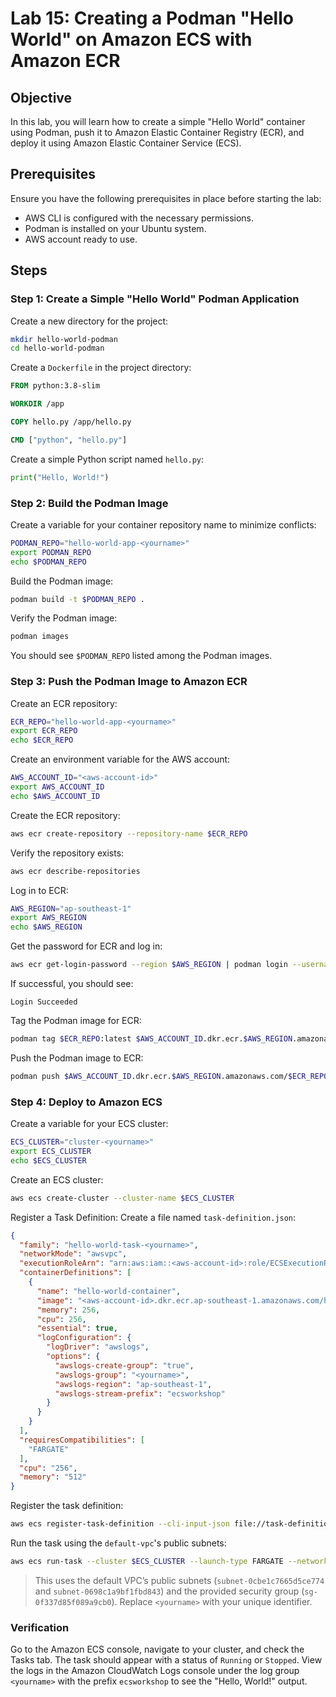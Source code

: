 # Lab 15: Creating a Podman "Hello World" on Amazon ECS with Amazon ECR

## Objective

In this lab, you will learn how to create a simple "Hello World" container using Podman, push it to Amazon Elastic Container Registry (ECR), and deploy it using Amazon Elastic Container Service (ECS).

## Prerequisites

Ensure you have the following prerequisites in place before starting the lab:

- AWS CLI is configured with the necessary permissions.
- Podman is installed on your Ubuntu system.
- AWS account ready to use.

## Steps

### Step 1: Create a Simple "Hello World" Podman Application

Create a new directory for the project:

```bash
mkdir hello-world-podman
cd hello-world-podman
```

Create a `Dockerfile` in the project directory:

```dockerfile
FROM python:3.8-slim

WORKDIR /app

COPY hello.py /app/hello.py

CMD ["python", "hello.py"]
```

Create a simple Python script named `hello.py`:

```python
print("Hello, World!")
```

### Step 2: Build the Podman Image

Create a variable for your container repository name to minimize conflicts:

```bash
PODMAN_REPO="hello-world-app-<yourname>"
export PODMAN_REPO
echo $PODMAN_REPO
```

Build the Podman image:

```bash
podman build -t $PODMAN_REPO .
```

Verify the Podman image:

```bash
podman images
```

You should see `$PODMAN_REPO` listed among the Podman images.

### Step 3: Push the Podman Image to Amazon ECR

Create an ECR repository:

```bash
ECR_REPO="hello-world-app-<yourname>"
export ECR_REPO
echo $ECR_REPO
```

Create an environment variable for the AWS account:

```bash
AWS_ACCOUNT_ID="<aws-account-id>"
export AWS_ACCOUNT_ID
echo $AWS_ACCOUNT_ID
```

Create the ECR repository:

```bash
aws ecr create-repository --repository-name $ECR_REPO
```

Verify the repository exists:

```bash
aws ecr describe-repositories
```

Log in to ECR:

```bash
AWS_REGION="ap-southeast-1"
export AWS_REGION
echo $AWS_REGION
```

Get the password for ECR and log in:

```bash
aws ecr get-login-password --region $AWS_REGION | podman login --username AWS --password-stdin $AWS_ACCOUNT_ID.dkr.ecr.$AWS_REGION.amazonaws.com
```

If successful, you should see:

```
Login Succeeded
```

Tag the Podman image for ECR:

```bash
podman tag $ECR_REPO:latest $AWS_ACCOUNT_ID.dkr.ecr.$AWS_REGION.amazonaws.com/$ECR_REPO:latest
```

Push the Podman image to ECR:

```bash
podman push $AWS_ACCOUNT_ID.dkr.ecr.$AWS_REGION.amazonaws.com/$ECR_REPO:latest
```

### Step 4: Deploy to Amazon ECS

Create a variable for your ECS cluster:

```bash
ECS_CLUSTER="cluster-<yourname>"
export ECS_CLUSTER
echo $ECS_CLUSTER
```

Create an ECS cluster:

```bash
aws ecs create-cluster --cluster-name $ECS_CLUSTER
```

Register a Task Definition: Create a file named `task-definition.json`:

```json
{
  "family": "hello-world-task-<yourname>",
  "networkMode": "awsvpc",
  "executionRoleArn": "arn:aws:iam::<aws-account-id>:role/ECSExecutionRole",
  "containerDefinitions": [
    {
      "name": "hello-world-container",
      "image": "<aws-account-id>.dkr.ecr.ap-southeast-1.amazonaws.com/hello-world-app-<yourname>:latest",
      "memory": 256,
      "cpu": 256,
      "essential": true,
      "logConfiguration": {
        "logDriver": "awslogs",
        "options": {
          "awslogs-create-group": "true",
          "awslogs-group": "<yourname>",
          "awslogs-region": "ap-southeast-1",
          "awslogs-stream-prefix": "ecsworkshop"
        }
      }
    }
  ],
  "requiresCompatibilities": [
    "FARGATE"
  ],
  "cpu": "256",
  "memory": "512"
}
```

Register the task definition:

```bash
aws ecs register-task-definition --cli-input-json file://task-definition.json
```

Run the task using the `default-vpc`'s public subnets:

```bash
aws ecs run-task --cluster $ECS_CLUSTER --launch-type FARGATE --network-configuration "awsvpcConfiguration={subnets=[subnet-0cbe1c7665d5ce774,subnet-0698c1a9bf1fbd843],securityGroups=[sg-0f337d85f089a9cb0],assignPublicIp=ENABLED}" --task-definition hello-world-task-<yourname>
```
> This uses the default VPC’s public subnets (`subnet-0cbe1c7665d5ce774` and `subnet-0698c1a9bf1fbd843`) and the provided security group (`sg-0f337d85f089a9cb0`). Replace `<yourname>` with your unique identifier.

### Verification

Go to the Amazon ECS console, navigate to your cluster, and check the Tasks tab. The task should appear with a status of `Running` or `Stopped`. View the logs in the Amazon CloudWatch Logs console under the log group `<yourname>` with the prefix `ecsworkshop` to see the "Hello, World!" output.
